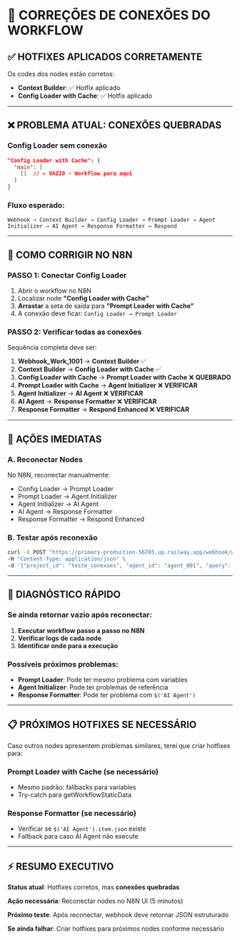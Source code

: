 # 🔗 CORREÇÕES DE CONEXÕES DO WORKFLOW

## ✅ **HOTFIXES APLICADOS CORRETAMENTE**

Os codes dos nodes estão corretos:
- **Context Builder**: ✅ Hotfix aplicado
- **Config Loader with Cache**: ✅ Hotfix aplicado

---

## ❌ **PROBLEMA ATUAL: CONEXÕES QUEBRADAS**

### **Config Loader sem conexão**
```json
"Config Loader with Cache": {
  "main": [
    []  // ← VAZIO - Workflow para aqui
  ]
}
```

### **Fluxo esperado**:
```
Webhook → Context Builder → Config Loader → Prompt Loader → Agent Initializer → AI Agent → Response Formatter → Respond
```

---

## 🔧 **COMO CORRIGIR NO N8N**

### **PASSO 1: Conectar Config Loader**
1. Abrir o workflow no N8N
2. Localizar node **"Config Loader with Cache"**
3. **Arrastar** a seta de saída para **"Prompt Loader with Cache"**
4. A conexão deve ficar: `Config Loader → Prompt Loader`

### **PASSO 2: Verificar todas as conexões**
Sequência completa deve ser:

1. **Webhook_Work_1001** → **Context Builder** ✅
2. **Context Builder** → **Config Loader with Cache** ✅
3. **Config Loader with Cache** → **Prompt Loader with Cache** ❌ **QUEBRADO**
4. **Prompt Loader with Cache** → **Agent Initializer** ❌ **VERIFICAR**
5. **Agent Initializer** → **AI Agent** ❌ **VERIFICAR**
6. **AI Agent** → **Response Formatter** ❌ **VERIFICAR**
7. **Response Formatter** → **Respond Enhanced** ❌ **VERIFICAR**

---

## 🎯 **AÇÕES IMEDIATAS**

### **A. Reconectar Nodes**
No N8N, reconectar manualmente:
- Config Loader → Prompt Loader
- Prompt Loader → Agent Initializer
- Agent Initializer → AI Agent
- AI Agent → Response Formatter
- Response Formatter → Respond Enhanced

### **B. Testar após reconexão**
```bash
curl -X POST "https://primary-production-56785.up.railway.app/webhook/work-1001" \
-H "Content-Type: application/json" \
-d '{"project_id": "teste_conexoes", "agent_id": "agent_001", "query": "teste após reconexão"}'
```

---

## 🧪 **DIAGNÓSTICO RÁPIDO**

### **Se ainda retornar vazio após reconectar:**

1. **Executar workflow passo a passo no N8N**
2. **Verificar logs de cada node**
3. **Identificar onde para a execução**

### **Possíveis próximos problemas:**
- **Prompt Loader**: Pode ter mesmo problema com variables
- **Agent Initializer**: Pode ter problemas de referência
- **Response Formatter**: Pode ter problema com `$('AI Agent')`

---

## 📋 **PRÓXIMOS HOTFIXES SE NECESSÁRIO**

Caso outros nodes apresentem problemas similares, terei que criar hotfixes para:

### **Prompt Loader with Cache** (se necessário)
- Mesmo padrão: fallbacks para variables
- Try-catch para getWorkflowStaticData

### **Response Formatter** (se necessário)
- Verificar se `$('AI Agent').item.json` existe
- Fallback para caso AI Agent não execute

---

## ⚡ **RESUMO EXECUTIVO**

**Status atual**: Hotfixes corretos, mas **conexões quebradas**

**Ação necessária**: Reconectar nodes no N8N UI (5 minutos)

**Próximo teste**: Após reconectar, webhook deve retornar JSON estruturado

**Se ainda falhar**: Criar hotfixes para próximos nodes conforme necessário